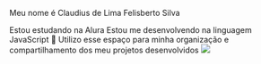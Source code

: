 Meu nome é Claudius de Lima Felisberto Silva

Estou estudando na Alura
Estou me desenvolvendo na linguagem JavaScript 👶
Utilizo esse espaço para minha organização e compartilhamento dos meu projetos desenvolvidos
![](https://media1.tenor.com/m/AqyLIJ48wQMAAAAd/pedro-racoon.gif)
